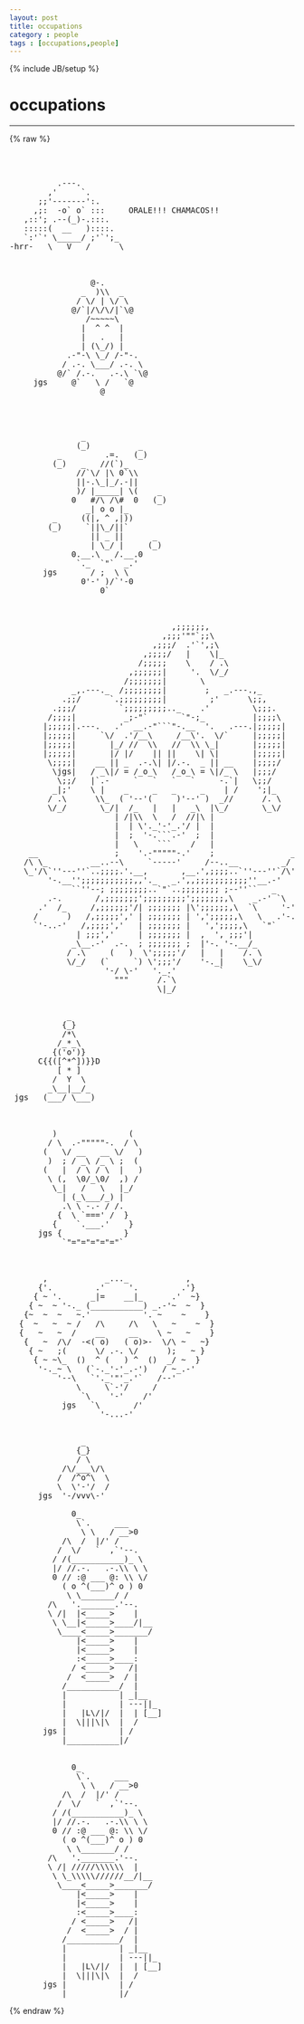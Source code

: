 ```yaml
---
layout: post
title: occupations
category : people
tags : [occupations,people]
---
```

{% include JB/setup %}
# occupations
---
{% raw %}
<pre>



          .---. 
        ,&#039;     `. 
      ;;&#039;-------&#039;:. 
     ,;:  -o` o` :::     ORALE!!! CHAMACOS!! 
   ,::&#039;; .--(_)-.:::. 
   :::::(  __   )::::. 
   `:&#039;`&#039; \_____/ ;&#039;`&#039;;_ 
-hrr-   \   V   /      \ 



                 @-.
               _  )\\  _  
              / \/ | \/ \
             @/`|/\/\/|`\@
                /~~~~~\
               |  ^ ^  |
               |   .   |
               | (\_/) |
            .-&quot;-\ \_/ /-&quot;-.
           / .-. \___/ .-. \
          @/` /.-.   .-.\ `\@
     jgs     @`   \ /   `@
                   @




               _
              (_)          _
          _         .=.   (_)
         (_)   _   //(`)_
              //`\/ |\ 0`\\
              ||-.\_|_/.-||
              )/ |_____| \(    _
             0   #/\ /\#  0   (_)
                _| o o |_
         _     ((|, ^ ,|))
        (_)     `||\_/||`
                 || _ ||      _
                 | \_/ |     (_)
             0.__.\   /.__.0
              `._  `&quot;`  _.&#039;
       jgs       / ;  \ \
               0&#039;-&#039; )/`&#039;-0
                   0`


  
                                  ,;;;;;;,
                                ,;;;&#039;&quot;&quot;`;;\
                              ,;;;/  .&#039;`&#039;,;\
                            ,;;;;/   |    \|_
                           /;;;;;    \    / .\
                         ,;;;;;;|     &#039;.  \/_/
                        /;;;;;;;|       \
             _,.---._  /;;;;;;;;|        ;   _.---.,_
           .;;/      `.;;;;;;;;;|         ;&#039;      \;;,
         .;;;/         `;;;;;;;;;.._    .&#039;         \;;;.
        /;;;;|          _;-&quot;`       `&quot;-;_          |;;;;\
       |;;;;;|.---.   .&#039;  __.-&quot;```&quot;-.__  &#039;.   .---.|;;;;;|
       |;;;;;|     `\/  .&#039;/__\     /__\&#039;.  \/`     |;;;;;|
       |;;;;;|       |_/ //  \\   //  \\ \_|       |;;;;;|
       |;;;;;|       |/ |/    || ||    \| \|       |;;;;;|
        \;;;;|    __ || _  .-.\| |/.-.  _ || __    |;;;;/
         \jgs|   / _\|/ = /_o_\   /_o_\ = \|/_ \   |;;;/
          \;;/   |`.-     `   `   `   `     -.`|   \;;/
         _|;&#039;    \ |    _     _   _     _    | /    &#039;;|_
        / .\      \\_  ( &#039;--&#039;(     )&#039;--&#039; )  _//      /. \
        \/_/       \_/|  /_   |   |   _\  |\_/       \_\/
                      | /|\\  \   /  //|\ |
                      |  | \&#039;._&#039;-&#039;_.&#039;/ |  |
                      |  ;  &#039;-.```.-&#039;  ;  |
                      |   \    ```    /   |
    __                ;    &#039;.-&quot;&quot;&quot;&quot;&quot;-.&#039;    ;                __
   /\ \_         __..--\     `-----&#039;     /--..__         _/ /\
   \_&#039;/\`&#039;&#039;---&#039;&#039;`..;;;;.&#039;.__,       ,__.&#039;,;;;;..`&#039;&#039;---&#039;&#039;`/\&#039;_/
        &#039;-.__&#039;&#039;;;;;;;;;;;;,,&#039;._   _.&#039;,,;;;;;;;;;;;&#039;&#039;__.-&#039;
             ``&#039;&#039;--; ;;;;;;;;..`&quot;`..;;;;;;;; ;--&#039;&#039;``   _
        .-.       /,;;;;;;;&#039;;;;;;;;;;&#039;;;;;;;;,\    _.-&#039; `\
      .&#039;  /_     /,;;;;;;&#039;/| ;;;;;;; |\&#039;;;;;;;,\  `\     &#039;-&#039;|
     /      )   /,;;;;;&#039;,&#039; | ;;;;;;; | &#039;,&#039;;;;;;,\   \   .&#039;-./
     `&#039;-..-&#039;   /,;;;;&#039;,&#039;   | ;;;;;;; |   &#039;,&#039;;;;;,\   `&quot;`
              | ;;;&#039;,&#039;     | ;;;;;;; |  ,  &#039;, ;;;&#039;|
             _\__.-&#039;  .-.  ; ;;;;;;; ;  |&#039;-. &#039;-.__/_
            / .\     (   )  \&#039;;;;;;&#039;/   |   |    /. \
            \/_/   (`     `) \&#039;;;;&#039;/    &#039;-._|    \_\/
                    &#039;-/ \-&#039;   &#039;._.&#039;         `
                      &quot;&quot;&quot;      /.`\
                               \|_/
 

            _
           {_}
           /*\
          /_*_\
         {(&#039;o&#039;)}
      C{{([^*^])}}D
          [ * ]
         /  Y  \
        _\__|__/_
 jgs   (___/ \___)



         )               (
        / \  .-&quot;&quot;&quot;&quot;&quot;-.  / \
       (   \/ __   __ \/   )
        )  ; / _\ /_ \ ;  (
       (   |  / \ / \  |   )
        \ (,  \0/_\0/  ,) /
         \_|   /   \   |_/
           | (_\___/_) |
           .\ \ -.- / /.
          {  \ `===&#039; /  }
         {    `.___.&#039;    }
      jgs {             }
           `&quot;=&quot;=&quot;=&quot;=&quot;=&quot;`
 


       ,            _..._            ,
      {&#039;.         .&#039;     &#039;.         .&#039;}
     { ~ &#039;.      _|=    __|_      .&#039;  ~}
    { ~  ~ &#039;-._ (___________) _.-&#039;~  ~  }
   {~  ~  ~   ~.&#039;           &#039;. ~    ~    }
  {  ~   ~  ~ /   /\     /\   \   ~    ~  }
  {   ~   ~  /    __     __    \ ~   ~    }
   {   ~  /\/  -&lt;( o)   ( o)&gt;-  \/\ ~   ~}
    { ~   ;(      \/ .-. \/      );   ~ }
     { ~ ~\_  ()  ^ (   ) ^  ()  _/ ~  }
      &#039;-._~ \   (`-._&#039;-&#039;_.-&#039;)   / ~_.-&#039;
          &#039;--\   `&#039;._&#039;&quot;&#039;_.&#039;`   /--&#039;
              \     \`-&#039;/     /
               `\    &#039;-&#039;    /&#039;
           jgs   `\       /&#039;
                   &#039;-...-&#039;
 

               _
              {_}
              / \
           /\/___\/\
          /  /^o^\  \
          \  \&#039;-&#039;/  /
      jgs  &#039;-/vvv\-&#039;

             0_
              \`.     ___
               \ \   / __&gt;0
           /\  /  |/&#039; / 
          /  \/   `  ,`&#039;--.
         / /(___________)_ \
         |/ //.-.   .-.\\ \ \
         0 // :@ ___ @: \\ \/
           ( o ^(___)^ o ) 0
            \ \_______/ /
        /\   &#039;._______.&#039;--.
        \ /|  |&lt;_____&gt;    |
         \ \__|&lt;_____&gt;____/|__
          \____&lt;_____&gt;_______/
              |&lt;_____&gt;    |
              |&lt;_____&gt;    |
              :&lt;_____&gt;____:
             / &lt;_____&gt;   /|
            /  &lt;_____&gt;  / |
           /___________/  |
           |           | _|__
           |           | ---||_
           |   |L\/|/  |  | [__]
           |  \|||\|\  |  /
       jgs |           | /
           |___________|/


             0_
              \`.     ___
               \ \   / __&gt;0
           /\  /  |/&#039; / 
          /  \/   `  ,`&#039;--.
         / /(___________)_ \
         |/ //.-.   .-.\\ \ \
         0 // :@ ___ @: \\ \/
           ( o ^(___)^ o ) 0
            \ \_______/ /
        /\   &#039;._______.&#039;--.
        \ /| /////\\\\\\  |
         \ \_\\\\\//////__/|__
          \____&lt;_____&gt;_______/
              |&lt;_____&gt;    |
              |&lt;_____&gt;    |
              :&lt;_____&gt;____:
             / &lt;_____&gt;   /|
            /  &lt;_____&gt;  / |
           /___________/  |
           |           | _|__
           |           | ---||_
           |   |L\/|/  |  | [__]
           |  \|||\|\  |  /
       jgs |           | /
           |___________|/ </pre>
{% endraw %}
